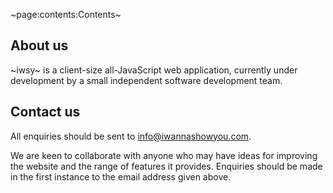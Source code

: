~page:contents:Contents~

## About us

~iwsy~ is a client-size all-JavaScript web application, currently under development by a small independent software development team.

## Contact us

All enquiries should be sent to [info@iwannashowyou.com](mailto:info@iwannashowyou.com).

We are keen to collaborate with anyone who may have ideas for improving the website and the range of features it provides. Enquiries should be made in the first instance to the email address given above.
